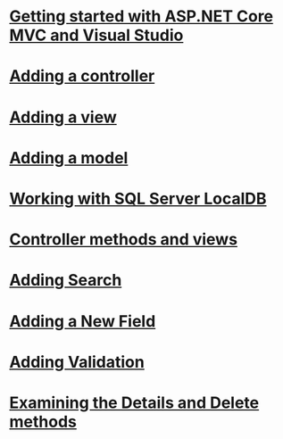 # [Getting started with ASP.NET Core MVC and Visual Studio](start-mvc.md)
# [Adding a controller](adding-controller.md)
# [Adding a view](adding-view.md)
# [Adding a model](adding-model.md)
# [Working with SQL Server LocalDB](working-with-sql.md)
# [Controller methods and views](controller-methods-views.md)
# [Adding Search](search.md)
# [Adding a New Field](new-field.md)
# [Adding Validation](validation.md)
# [Examining the Details and Delete methods](details.md)
